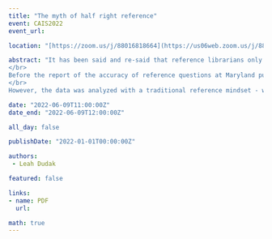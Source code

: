 ```yaml
---
title: "The myth of half right reference"
event: CAIS2022
event_url: 

location: "[https://zoom.us/j/88016818664](https://us06web.zoom.us/j/88016818664?wd=bWlEMk1oZ3FyWTVFNXZISUh4dlZJdz09)"

abstract: "It has been said and re-said that reference librarians only answer roughly 50% of reference questions correctly. But as this statistic is passed around as fact - where does it come from? In this lightning talk, I look at the events that made the study a staple in the library zeitgeist and re-analyze data through a modern, reference lens.
</br>
Before the report of the accuracy of reference questions at Maryland public libraries came out, library publications were already talking about it and what the results implied (Gers & Seward, 1985). While there were other studies of reference services, the findings from this one became a dominant part of library culture, even if the citation is often unknown. The study found that only 55% of reference questions were answered correctly.
</br>
However, the data was analyzed with a traditional reference mindset - where correct answers were full answers given directly at the desk. But, only 16% of the answers were tagged incorrect or no answer. And the rest were partial answers, such as providing a source to find the answer, or a referral either in the library or outside the library. While these might not have been correct answers in the traditional sense, today, in our modern reference world, these answers would be considered correct, especially as we push to teach how to find answers rather than just supply them. As such, the myth of reference staff only providing the right answer in 50% of cases is dated and should be left behind."

date: "2022-06-09T11:00:00Z"
date_end: "2022-06-09T12:00:00Z"

all_day: false

publishDate: "2022-01-01T00:00:00Z"

authors:
 - Leah Dudak

featured: false

links:
- name: PDF
  url:

math: true
---
```


